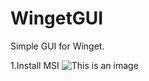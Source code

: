 ﻿# WingetGUI

Simple GUI for Winget.

1.Install MSI
![This is an image]([https://myoctocat.com/assets/images/base-octocat.svg](https://user-images.githubusercontent.com/43472567/173561782-4e093bdd-c067-4a11-9ff7-fac374cc191b.png))

